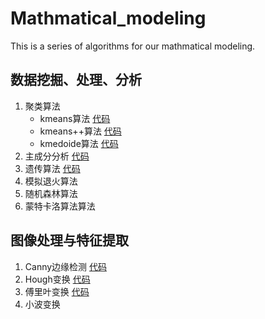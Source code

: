 # Mathmatical_modeling
This is a series of algorithms for our mathmatical modeling.

## 数据挖掘、处理、分析
1. 聚类算法 
    * kmeans算法 [代码](k_means.py)
    * kmeans++算法 [代码](k_means.py)
    * kmedoide算法 [代码](k_medoide.py)
2. 主成分分析 [代码](pca_algorithm.py)
3. 遗传算法 [代码](gene_algorithm.py)
4. 模拟退火算法
5. 随机森林算法
6. 蒙特卡洛算法算法

## 图像处理与特征提取
1. Canny边缘检测 [代码](canny.py)
2. Hough变换 [代码](hough_transform.py)
3. 傅里叶变换 [代码](fourier_transform.py)
4. 小波变换

